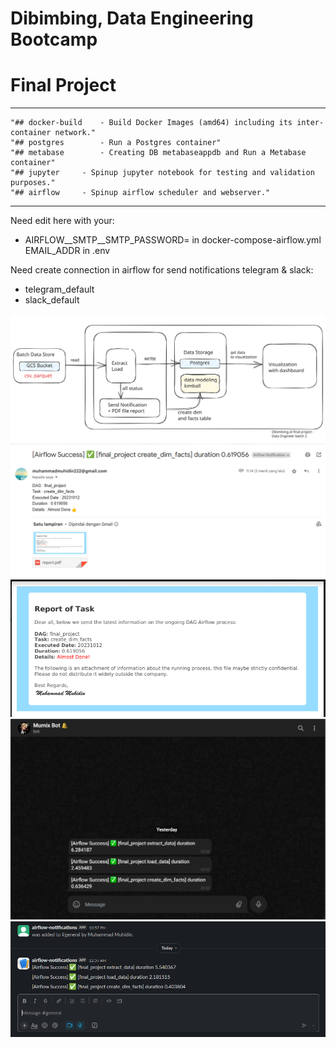 # Dibimbing, Data Engineering Bootcamp
# Final Project

---
```
"## docker-build	- Build Docker Images (amd64) including its inter-container network."
"## postgres		- Run a Postgres container"
"## metabase		- Creating DB metabaseappdb and Run a Metabase container"
"## jupyter		- Spinup jupyter notebook for testing and validation purposes."
"## airflow		- Spinup airflow scheduler and webserver."
```
---

Need edit here with your:
- AIRFLOW__SMTP__SMTP_PASSWORD=<YOUR APP PASSWORD HERE> in docker-compose-airflow.yml
EMAIL_ADDR in .env

Need create connection in airflow for send notifications telegram & slack:
- telegram_default
- slack_default

![flow](flow.svg)
![email](email.png)
![attachment](attachment.png)
![telegram](telegram.png)
![slack](slack.png)